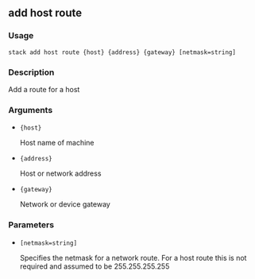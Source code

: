 ## add host route

### Usage

`stack add host route {host} {address} {gateway} [netmask=string]`

### Description

Add a route for a host

### Arguments

* `{host}`

   Host name of machine

* `{address}`

   Host or network address

* `{gateway}`

   Network or device gateway


### Parameters
* `[netmask=string]`

   Specifies the netmask for a network route.  For a host route
	this is not required and assumed to be 255.255.255.255


